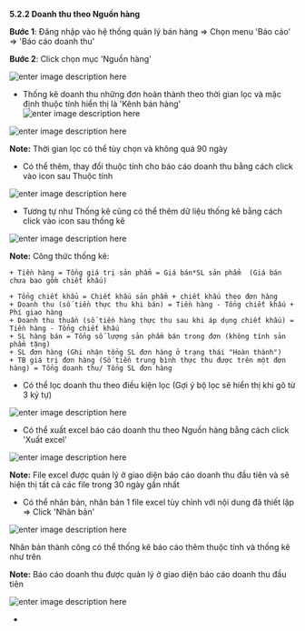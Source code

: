 
**5.2.2 Doanh thu theo Nguồn hàng**

**Bước 1**: Đăng nhập vào hệ thống quản lý bán hàng => Chọn menu 'Báo cáo' => 'Báo cáo doanh thu'

**Bước 2**: Click chọn mục 'Nguồn hàng' 


![enter image description here](https://static8.muarecdn.com/original/muare/images/2021/09/24/6088493_screenshot-36.png)

- Thống kê doanh thu những đơn hoàn thành theo thời gian lọc và mặc định thuộc tính hiển thị là 'Kênh bán hàng'
![enter image description here](https://static8.muarecdn.com/original/muare/images/2021/09/24/6088504_screenshot-37.png)

![enter image description here](https://static8.muarecdn.com/original/muare/images/2021/09/24/6088505_screenshot-38.png)

**Note:** Thời gian lọc có thể tùy chọn và không quá 90 ngày

- Có thể thêm, thay đổi thuộc tính cho báo cáo doanh thu bằng cách click vào icon sau Thuộc tính 

![enter image description here](https://static8.muarecdn.com/original/muare/images/2021/09/24/6088132_screenshot-29.png)

- Tương tự như Thống kê cũng có thể thêm dữ liệu thống kê bằng cách click vào icon sau thống kê

![enter image description here](https://static8.muarecdn.com/original/muare/images/2021/09/24/6088133_screenshot-30.png)

**Note:** Công thức thống kê: 
   
    + Tiền hàng = Tổng giá trị sản phẩm = Giá bán*SL sản phẩm  (Giá bán chưa bao gồm chiết khấu)
    
    + Tổng chiết khẩu = Chiết khấu sản phẩm + chiết khấu theo đơn hàng
    + Doanh thu (số tiền thực thu khi bán) = Tiền hàng - Tổng chiết khấu + Phí giao hàng
    + Doanh thu thuần (số tiền hàng thực thu sau khi áp dụng chiết khấu) = Tiền hàng - Tổng chiết khấu
    + SL hàng bán = Tổng số lượng sản phẩm bán trong đơn (không tính sản phẩm tặng)
    + SL đơn hàng (Ghi nhận tổng SL đơn hàng ở trạng thái "Hoàn thành")
    + TB giá trị đơn hàng (Số tiền trung bình thực thu được trên một đơn hàng) = Tổng doanh thu/ Tổng SL đơn hàng
   
- Có thể lọc doanh thu theo điều kiện lọc (Gợi ý bộ lọc sẽ hiển thị khi gõ từ 3 ký tự) 

![enter image description here](https://static8.muarecdn.com/original/muare/images/2021/09/24/6088300_screenshot-31.png)

- Có thể xuất excel báo cáo doanh thu theo Nguồn hàng bằng cách click 'Xuất excel' 


![enter image description here](https://static8.muarecdn.com/original/muare/images/2021/09/24/6088510_screenshot-39.png)


**Note:** File excel được quản lý ở giao diện báo cáo doanh thu đầu tiên và sẽ hiện thị tất cả các file trong 30 ngày gần nhất 

- Có thể nhân bản, nhân bản 1 file excel tùy chỉnh với nội dung đã thiết lập => Click 'Nhân bản' 

![enter image description here](https://static8.muarecdn.com/original/muare/images/2021/09/24/6088511_screenshot-40.png)

Nhân bản thành công có thể thống kê báo cáo thêm thuộc tính và thống kê như trên

**Note:**  Báo cáo doanh thu được quản lý ở giao diện báo cáo doanh thu đầu tiên 

![enter image description here](https://static8.muarecdn.com/original/muare/images/2021/09/24/6088492_screenshot-35.png)


-  
